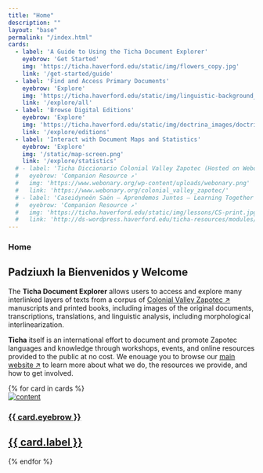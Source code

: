 ```yaml
---
title: "Home"
description: ""
layout: "base"
permalink: "/index.html"
cards:
  - label: 'A Guide to Using the Ticha Document Explorer'
    eyebrow: 'Get Started'
    img: 'https://ticha.haverford.edu/static/img/flowers_copy.jpg'
    link: '/get-started/guide'
  - label: 'Find and Access Primary Documents'
    eyebrow: 'Explore'
    img: 'https://ticha.haverford.edu/static/img/linguistic-background_DSC_0245.jpg'
    link: '/explore/all'
  - label: 'Browse Digital Editions'
    eyebrow: 'Explore'
    img: 'https://ticha.haverford.edu/static/img/doctrina_images/doctrina_example.png'
    link: '/explore/editions'
  - label: 'Interact with Document Maps and Statistics'
    eyebrow: 'Explore'
    img: '/static/map-screen.png'
    link: '/explore/statistics'
  # - label: 'Ticha Diccionario Colonial Valley Zapotec (Hosted on Webonary)'
  #   eyebrow: 'Companion Resource ↗'
  #   img: 'https://www.webonary.org/wp-content/uploads/webonary.png'
  #   link: 'https://www.webonary.org/colonial_valley_zapotec/'
  # - label: 'Caseidyneën Saën – Aprendemos Juntos – Learning Together'
  #   eyebrow: 'Companion Resource ↗'
  #   img: 'https://ticha.haverford.edu/static/img/lessons/CS-print.jpg'
  #   link: 'http://ds-wordpress.haverford.edu/ticha-resources/modules/'
---
```

<section class="text-gray-600 body-font">
  <div class="lg:container px-5 py-24 mx-auto">
    <div class="flex flex-wrap w-full mb-20">
      <div class="lg:w-1/2 w-full mb-6 lg:mb-0">
      <h3 class="text-xs text-red-700 tracking-widest font-medium title-font mb-1 uppercase">Home</h3>
        <h1 class="sm:text-3xl text-2xl font-medium title-font mb-2 text-gray-900">Padziuxh <span class="text-red-700 font-extralight">la</span> Bienvenidos <span class="text-red-700  font-extralight">y</span>  Welcome</h1>
        <div class="h-1 w-20 bg-red-700 rounded mt-4"></div>
      </div>
      <div class="lg:w-1/2 w-full">
        <p class="leading-relaxed text-gray-500 mb-4">The <b>Ticha Document Explorer</b> allows users to access and explore many interlinked layers of texts from a corpus of <a href="https://ticha.haverford.edu/en/context/" target="_blank" class="text-red-700 underline hover:no-underline">Colonial Valley Zapotec ↗</a> manuscripts and printed books, including images of the original documents, transcriptions, translations, and linguistic analysis, including morphological interlinearization.</p>
        <p class="leading-relaxed text-gray-500 mb-4"><b>Ticha</b> itself is an international effort to document and promote Zapotec languages and knowledge through workshops, events, and online resources provided to the public at no cost. We enouage you to browse our <a href="https://ticha.haverford.edu" target="_blank" class="text-red-700 underline hover:no-underline">main website ↗</a> to learn more about what we do, the resources we provide, and how to get involved.</p>
      </div>
    </div>
    <div class="flex flex-wrap -m-4">
      {% for card in cards %}
      <div class="xl:w-1/4 md:w-1/3 sm:w-1/2 p-4">
        <a href="{{ card.link }}">
          <div class="bg-[#ffffff] p-6 rounded-lg shadow-xl hover:shadow-md">
            <img class="h-40 rounded w-full object-cover object-center mb-6" src="{{ card.img | default: 'https://dummyimage.com/720x400 '}}" alt="content">
            <h3 class="uppercase tracking-widest text-red-700 text-xs font-medium title-font">{{ card.eyebrow }}</h3>
            <h2 class="text-lg text-gray-900 font-medium title-font my-2 leading-tight">{{ card.label }}</h2>
            <!-- <p class="leading-relaxed text-base"></p> -->
          </div>
        </a>
      </div>
      {% endfor %}
    </div>
  </div>

</section>